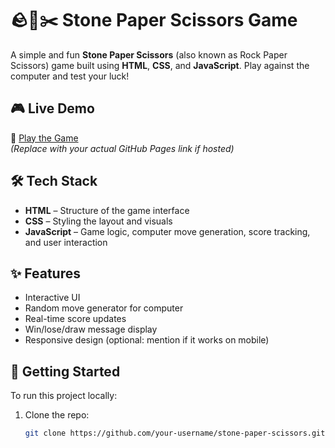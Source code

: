 # 🪨📄✂️ Stone Paper Scissors Game

A simple and fun **Stone Paper Scissors** (also known as Rock Paper Scissors) game built using **HTML**, **CSS**, and **JavaScript**. Play against the computer and test your luck!

## 🎮 Live Demo

🔗 [Play the Game](https://your-github-username.github.io/stone-paper-scissors/)  
*(Replace with your actual GitHub Pages link if hosted)*

## 🛠️ Tech Stack

- **HTML** – Structure of the game interface  
- **CSS** – Styling the layout and visuals  
- **JavaScript** – Game logic, computer move generation, score tracking, and user interaction  

## ✨ Features

- Interactive UI
- Random move generator for computer
- Real-time score updates
- Win/lose/draw message display
- Responsive design (optional: mention if it works on mobile)

## 🚀 Getting Started

To run this project locally:

1. Clone the repo:
   ```bash
   git clone https://github.com/your-username/stone-paper-scissors.git
